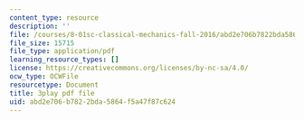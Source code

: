 ```yaml
---
content_type: resource
description: ''
file: /courses/8-01sc-classical-mechanics-fall-2016/abd2e706b7822bda5864f5a47f87c624_l062G7RC8-o.pdf
file_size: 15715
file_type: application/pdf
learning_resource_types: []
license: https://creativecommons.org/licenses/by-nc-sa/4.0/
ocw_type: OCWFile
resourcetype: Document
title: 3play pdf file
uid: abd2e706-b782-2bda-5864-f5a47f87c624
---
```

